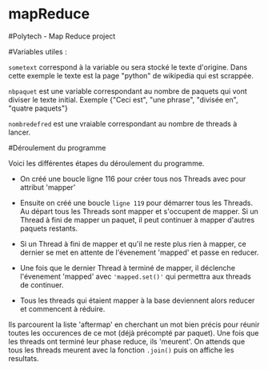 # mapReduce
#Polytech - Map Reduce project

#Variables utiles :

<code>sometext</code> correspond à la variable ou sera stocké le texte d'origine. Dans cette exemple le texte est la page "python" de wikipedia qui est scrappée.

<code>nbpaquet</code> est une variable correspondant au nombre de paquets qui vont diviser le texte initial. Exemple {"Ceci est", "une phrase", "divisée en", "quatre paquets"}

<code>nombredefred</code> est une vraiable correspondant au nombre de threads à lancer.

#Déroulement du programme

Voici les différentes étapes du déroulement du programme.
* On créé une boucle ligne 116 pour créer tous nos Threads avec pour attribut 'mapper'

* Ensuite on créé une boucle <code>ligne 119</code> pour démarrer tous les Threads. Au départ tous les Threads sont mapper et s'occupent de mapper. Si un Thread à fini de mapper un paquet, il peut continuer à mapper d'autres paquets restants.

* Si un Thread à fini de mapper et qu'il ne reste plus rien à mapper, ce dernier se met en attente de l'évenement 'mapped' et passe en reducer.

* Une fois que le dernier Thread à terminé de mapper, il déclenche l'évenement 'mapped' avec <code>'mapped.set()'</code> qui permettra aux threads de continuer.

* Tous les threads qui étaient mapper à la base deviennent alors reducer et commencent à réduire.

Ils parcourent la liste 'aftermap' en cherchant un mot bien précis pour réunir toutes les occurences de ce mot (déjà précompté par paquet).
Une fois que les threads ont terminé leur phase reduce, ils 'meurent'. On attends que tous les threads meurent avec la fonction <code>.join()</code> puis on affiche les resultats.
